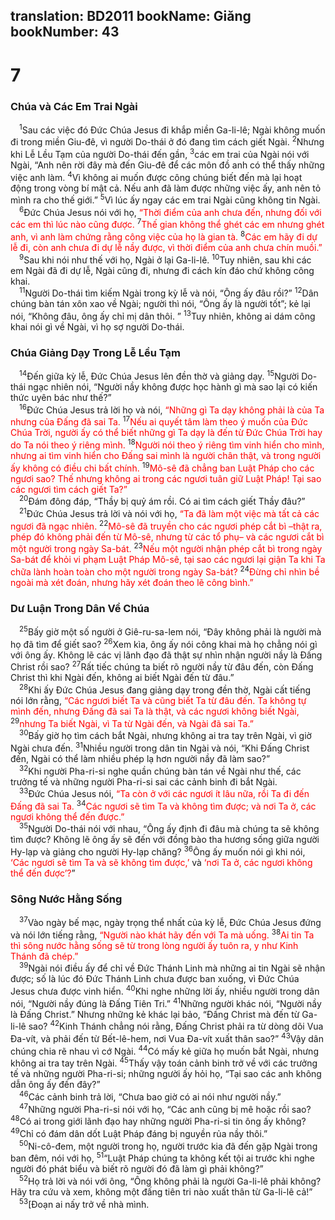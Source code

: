 translation: BD2011
bookName: Giăng 
bookNumber: 43
-------

<div class="title"><h1>7</h1><h3>Chúa và Các Em Trai Ngài</h3></div>
<span class="verse gi_7_1"> <sup>1</sup>Sau các việc đó Ðức Chúa Jesus đi khắp miền Ga-li-lê; Ngài không muốn đi trong miền Giu-đê, vì người Do-thái ở đó đang tìm cách giết Ngài. </span>
<span class="verse gi_7_2"><sup>2</sup>Nhưng khi Lễ Lều Tạm của người Do-thái đến gần, </span>
<span class="verse gi_7_3"><sup>3</sup>các em trai của Ngài nói với Ngài, “Anh nên rời đây mà đến Giu-đê để các môn đồ anh có thể thấy những việc anh làm. </span>
<span class="verse gi_7_4"><sup>4</sup>Vì không ai muốn được công chúng biết đến mà lại hoạt động trong vòng bí mật cả. Nếu anh đã làm được những việc ấy, anh nên tỏ mình ra cho thế giới.” </span>
<span class="verse gi_7_5"><sup>5</sup>Vì lúc ấy ngay các em trai Ngài cũng không tin Ngài.<br/></span>
<span class="verse gi_7_6"> <sup>6</sup>Ðức Chúa Jesus nói với họ, <font color="red">“Thời điểm của anh chưa đến, nhưng đối với các em thì lúc nào cũng được. </font></span>
<span class="verse gi_7_7"><sup>7</sup><font color="red">Thế gian không thể ghét các em nhưng ghét anh, vì anh làm chứng rằng công việc của họ là gian tà. </font></span>
<span class="verse gi_7_8"><sup>8</sup><font color="red">Các em hãy đi dự lễ đi, còn anh chưa đi dự lễ nầy được, vì thời điểm của anh chưa chín muồi.”</font><br/></span>
<span class="verse gi_7_9"> <sup>9</sup>Sau khi nói như thế với họ, Ngài ở lại Ga-li-lê. </span>
<span class="verse gi_7_10"><sup>10</sup>Tuy nhiên, sau khi các em Ngài đã đi dự lễ, Ngài cũng đi, nhưng đi cách kín đáo chứ không công khai.<br/></span>
<span class="verse gi_7_11"> <sup>11</sup>Người Do-thái tìm kiếm Ngài trong kỳ lễ và nói, “Ông ấy đâu rồi?” </span>
<span class="verse gi_7_12"><sup>12</sup>Dân chúng bàn tán xôn xao về Ngài; người thì nói, “Ông ấy là người tốt”; kẻ lại nói, “Không đâu, ông ấy chỉ mị dân thôi. ” </span>
<span class="verse gi_7_13"><sup>13</sup>Tuy nhiên, không ai dám công khai nói gì về Ngài, vì họ sợ người Do-thái.<br/></span>
<div class="title"><h3>Chúa Giảng Dạy Trong Lễ Lều Tạm</h3></div>
<span class="verse gi_7_14"> <sup>14</sup>Ðến giữa kỳ lễ, Ðức Chúa Jesus lên đền thờ và giảng dạy. </span>
<span class="verse gi_7_15"><sup>15</sup>Người Do-thái ngạc nhiên nói, “Người nầy không được học hành gì mà sao lại có kiến thức uyên bác như thế?”<br/></span>
<span class="verse gi_7_16"> <sup>16</sup>Ðức Chúa Jesus trả lời họ và nói, <font color="red">“Những gì Ta dạy không phải là của Ta nhưng của Ðấng đã sai Ta. </font></span>
<span class="verse gi_7_17"><sup>17</sup><font color="red">Nếu ai quyết tâm làm theo ý muốn của Ðức Chúa Trời, người ấy có thể biết những gì Ta dạy là đến từ Ðức Chúa Trời hay do Ta nói theo ý riêng mình. </font></span>
<span class="verse gi_7_18"><sup>18</sup><font color="red">Người nói theo ý riêng tìm vinh hiển cho mình, nhưng ai tìm vinh hiển cho Ðấng sai mình là người chân thật, và trong người ấy không có điều chi bất chính. </font></span>
<span class="verse gi_7_19"><sup>19</sup><font color="red">Mô-sê đã chẳng ban Luật Pháp cho các ngươi sao? Thế nhưng không ai trong các ngươi tuân giữ Luật Pháp! Tại sao các ngươi tìm cách giết Ta?”</font><br/></span>
<span class="verse gi_7_20"> <sup>20</sup>Ðám đông đáp, “Thầy bị quỷ ám rồi. Có ai tìm cách giết Thầy đâu?”<br/></span>
<span class="verse gi_7_21"> <sup>21</sup>Ðức Chúa Jesus trả lời và nói với họ, <font color="red">“Ta đã làm một việc mà tất cả các ngươi đã ngạc nhiên. </font></span>
<span class="verse gi_7_22"><sup>22</sup><font color="red">Mô-sê đã truyền cho các ngươi phép cắt bì –thật ra, phép đó không phải đến từ Mô-sê, nhưng từ các tổ phụ– và các ngươi cắt bì một người trong ngày Sa-bát. </font></span>
<span class="verse gi_7_23"><sup>23</sup><font color="red">Nếu một người nhận phép cắt bì trong ngày Sa-bát để khỏi vi phạm Luật Pháp Mô-sê, tại sao các ngươi lại giận Ta khi Ta chữa lành hoàn toàn cho một người trong ngày Sa-bát? </font></span>
<span class="verse gi_7_24"><sup>24</sup><font color="red">Ðừng chỉ nhìn bề ngoài mà xét đoán, nhưng hãy xét đoán theo lẽ công bình.”</font><br/></span>
<div class="title"><h3>Dư Luận Trong Dân Về Chúa</h3></div>
<span class="verse gi_7_25"> <sup>25</sup>Bấy giờ một số người ở Giê-ru-sa-lem nói, “Ðây không phải là người mà họ đã tìm để giết sao? </span>
<span class="verse gi_7_26"><sup>26</sup>Xem kìa, ông ấy nói công khai mà họ chẳng nói gì với ông ấy. Không lẽ các vị lãnh đạo đã thật sự nhìn nhận người nầy là Ðấng Christ rồi sao? </span>
<span class="verse gi_7_27"><sup>27</sup>Rất tiếc chúng ta biết rõ người nầy từ đâu đến, còn Ðấng Christ thì khi Ngài đến, không ai biết Ngài đến từ đâu.”<br/></span>
<span class="verse gi_7_28"> <sup>28</sup>Khi ấy Ðức Chúa Jesus đang giảng dạy trong đền thờ, Ngài cất tiếng nói lớn rằng, <font color="red">“Các ngươi biết Ta và cũng biết Ta từ đâu đến. Ta không tự mình đến, nhưng Ðấng đã sai Ta là thật, và các ngươi không biết Ngài, </font></span>
<span class="verse gi_7_29"><sup>29</sup><font color="red">nhưng Ta biết Ngài, vì Ta từ Ngài đến, và Ngài đã sai Ta.”</font><br/></span>
<span class="verse gi_7_30"> <sup>30</sup>Bấy giờ họ tìm cách bắt Ngài, nhưng không ai tra tay trên Ngài, vì giờ Ngài chưa đến. </span>
<span class="verse gi_7_31"><sup>31</sup>Nhiều người trong dân tin Ngài và nói, “Khi Ðấng Christ đến, Ngài có thể làm nhiều phép lạ hơn người nầy đã làm sao?”<br/></span>
<span class="verse gi_7_32"> <sup>32</sup>Khi người Pha-ri-si nghe quần chúng bàn tán về Ngài như thế, các trưởng tế và những người Pha-ri-si sai các cảnh binh đi bắt Ngài.<br/></span>
<span class="verse gi_7_33"> <sup>33</sup>Ðức Chúa Jesus nói, <font color="red">“Ta còn ở với các ngươi ít lâu nữa, rồi Ta đi đến Ðấng đã sai Ta. </font></span>
<span class="verse gi_7_34"><sup>34</sup><font color="red">Các ngươi sẽ tìm Ta và không tìm được; và nơi Ta ở, các ngươi không thể đến được.”</font><br/></span>
<span class="verse gi_7_35"> <sup>35</sup>Người Do-thái nói với nhau, “Ông ấy định đi đâu mà chúng ta sẽ không tìm được? Không lẽ ông ấy sẽ đến với đồng bào tha hương sống giữa người Hy-lạp và giảng cho người Hy-lạp chăng? </span>
<span class="verse gi_7_36"><sup>36</sup>Ông ấy muốn nói gì khi nói, <font color="red">‘Các ngươi sẽ tìm Ta và sẽ không tìm được,’ </font>và <font color="red">‘nơi Ta ở, các ngươi không thể đến được’?</font>”<br/></span>
<div class="title"><h3>Sông Nước Hằng Sống</h3></div>
<span class="verse gi_7_37"> <sup>37</sup>Vào ngày bế mạc, ngày trọng thể nhất của kỳ lễ, Ðức Chúa Jesus đứng và nói lớn tiếng rằng, <font color="red">“Người nào khát hãy đến với Ta mà uống. </font></span>
<span class="verse gi_7_38"><sup>38</sup><font color="red">Ai tin Ta thì sông nước hằng sống sẽ từ trong lòng người ấy tuôn ra, y như Kinh Thánh đã chép.” </font><br/></span>
<span class="verse gi_7_39"> <sup>39</sup>Ngài nói điều ấy để chỉ về Ðức Thánh Linh mà những ai tin Ngài sẽ nhận được; số là lúc đó Ðức Thánh Linh chưa được ban xuống, vì Ðức Chúa Jesus chưa được vinh hiển. </span>
<span class="verse gi_7_40"><sup>40</sup>Khi nghe những lời ấy, nhiều người trong dân nói, “Người nầy đúng là Ðấng Tiên Tri.” </span>
<span class="verse gi_7_41"><sup>41</sup>Những người khác nói, “Người nầy là Ðấng Christ.” Nhưng những kẻ khác lại bảo, “Ðấng Christ mà đến từ Ga-li-lê sao? </span>
<span class="verse gi_7_42"><sup>42</sup>Kinh Thánh chẳng nói rằng, Ðấng Christ phải ra từ dòng dõi Vua Ða-vít, và phải đến từ Bết-lê-hem, nơi Vua Ða-vít xuất thân sao?” </span>
<span class="verse gi_7_43"><sup>43</sup>Vậy dân chúng chia rẽ nhau vì cớ Ngài. </span>
<span class="verse gi_7_44"><sup>44</sup>Có mấy kẻ giữa họ muốn bắt Ngài, nhưng không ai tra tay trên Ngài. </span>
<span class="verse gi_7_45"><sup>45</sup>Thấy vậy toán cảnh binh trở về với các trưởng tế và những người Pha-ri-si; những người ấy hỏi họ, “Tại sao các anh không dẫn ông ấy đến đây?”<br/></span>
<span class="verse gi_7_46"> <sup>46</sup>Các cảnh binh trả lời, “Chưa bao giờ có ai nói như người nầy.”<br/></span>
<span class="verse gi_7_47"> <sup>47</sup>Những người Pha-ri-si nói với họ, “Các anh cũng bị mê hoặc rồi sao? </span>
<span class="verse gi_7_48"><sup>48</sup>Có ai trong giới lãnh đạo hay những người Pha-ri-si tin ông ấy không? </span>
<span class="verse gi_7_49"><sup>49</sup>Chỉ có đám dân dốt Luật Pháp đáng bị nguyền rủa nầy thôi.”<br/></span>
<span class="verse gi_7_50"> <sup>50</sup>Ni-cô-đem, một người trong họ, người trước kia đã đến gặp Ngài trong ban đêm, nói với họ, </span>
<span class="verse gi_7_51"><sup>51</sup>“Luật Pháp chúng ta không kết tội ai trước khi nghe người đó phát biểu và biết rõ người đó đã làm gì phải không?”<br/></span>
<span class="verse gi_7_52"> <sup>52</sup>Họ trả lời và nói với ông, “Ông không phải là người Ga-li-lê phải không? Hãy tra cứu và xem, không một đấng tiên tri nào xuất thân từ Ga-li-lê cả!”<br/></span>
<span class="verse gi_7_53"> <sup>53</sup>[Ðoạn ai nấy trở về nhà mình.<br/></span>
